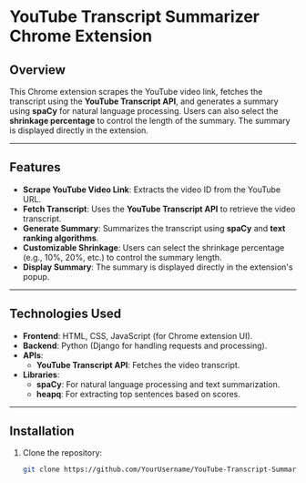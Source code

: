 # YouTube Transcript Summarizer Chrome Extension

## Overview
This Chrome extension scrapes the YouTube video link, fetches the transcript using the **YouTube Transcript API**, and generates a summary using **spaCy** for natural language processing. Users can also select the **shrinkage percentage** to control the length of the summary. The summary is displayed directly in the extension.

---

## Features
- **Scrape YouTube Video Link**: Extracts the video ID from the YouTube URL.
- **Fetch Transcript**: Uses the **YouTube Transcript API** to retrieve the video transcript.
- **Generate Summary**: Summarizes the transcript using **spaCy** and **text ranking algorithms**.
- **Customizable Shrinkage**: Users can select the shrinkage percentage (e.g., 10%, 20%, etc.) to control the summary length.
- **Display Summary**: The summary is displayed directly in the extension's popup.

---

## Technologies Used
- **Frontend**: HTML, CSS, JavaScript (for Chrome extension UI).
- **Backend**: Python (Django for handling requests and processing).
- **APIs**:
  - **YouTube Transcript API**: Fetches the video transcript.
- **Libraries**:
  - **spaCy**: For natural language processing and text summarization.
  - **heapq**: For extracting top sentences based on scores.

---

## Installation
1. Clone the repository:
   ```bash
   git clone https://github.com/YourUsername/YouTube-Transcript-Summarizer.git
